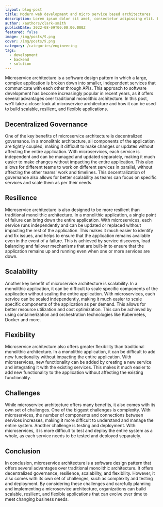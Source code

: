 ```yaml
---
layout: blog-post
title: Modern web development and micro service based architectures
description: Lorem ipsum dolor sit amet, consectetur adipiscing elit. Et nemo nimium beatus est; Idemne, quod iucunde? Duo Reges constructio interrete. At iamdecimum annum in spelunca iacet.
author: /authors/clark-smith
publishDate: 2022-08-09T00:00:00.000Z
featured: false
image: /img/posts/9.png
cover: /img/posts/9.png
category: /categories/engineering
tags:
  - development
  - backend
  - solution
---  
```

Microservice architecture is a software design pattern in which a large, complex application is broken down into smaller, independent services that communicate with each other through APIs. This approach to software development has become increasingly popular in recent years, as it offers several advantages over traditional monolithic architecture. In this post, we'll take a closer look at microservice architecture and how it can be used to build scalable, resilient, and flexible applications.

## Decentralized Governance
One of the key benefits of microservice architecture is decentralized governance. In a monolithic architecture, all components of the application are tightly coupled, making it difficult to make changes or updates without affecting the entire application. With microservices, each service is independent and can be managed and updated separately, making it much easier to make changes without impacting the entire application. This also allows for different teams to work on different services in parallel, without affecting the other teams' work and timelines. This decentralization of governance also allows for better scalability as teams can focus on specific services and scale them as per their needs.

## Resilience
Microservice architecture is also designed to be more resilient than traditional monolithic architecture. In a monolithic application, a single point of failure can bring down the entire application. With microservices, each service runs independently and can be updated or replaced without impacting the rest of the application. This makes it much easier to identify and fix issues, and helps to ensure that the application remains available even in the event of a failure. This is achieved by service discovery, load balancing and failover mechanisms that are built-in to ensure that the application remains up and running even when one or more services are down.

## Scalability
Another key benefit of microservice architecture is scalability. In a monolithic application, it can be difficult to scale specific components of the application without scaling the entire application. With microservices, each service can be scaled independently, making it much easier to scale specific components of the application as per demand. This allows for better resource utilization and cost optimization. This can be achieved by using containerization and orchestration technologies like Kubernetes, Docker and more.

## Flexibility
Microservice architecture also offers greater flexibility than traditional monolithic architecture. In a monolithic application, it can be difficult to add new functionality without impacting the entire application. With microservices, new functionality can be added by creating a new service and integrating it with the existing services. This makes it much easier to add new functionality to the application without affecting the existing functionality.

## Challenges
While microservice architecture offers many benefits, it also comes with its own set of challenges. One of the biggest challenges is complexity. With microservices, the number of components and connections between services increases, making it more difficult to understand and manage the entire system. Another challenge is testing and deployment. With microservices, it is more difficult to test and deploy the entire system as a whole, as each service needs to be tested and deployed separately.

## Conclusion
In conclusion, microservice architecture is a software design pattern that offers several advantages over traditional monolithic architecture. It offers decentralized governance, resilience, scalability, and flexibility. However, it also comes with its own set of challenges, such as complexity and testing and deployment. By considering these challenges and carefully planning and implementing a microservice architecture, organizations can build scalable, resilient, and flexible applications that can evolve over time to meet changing business needs.